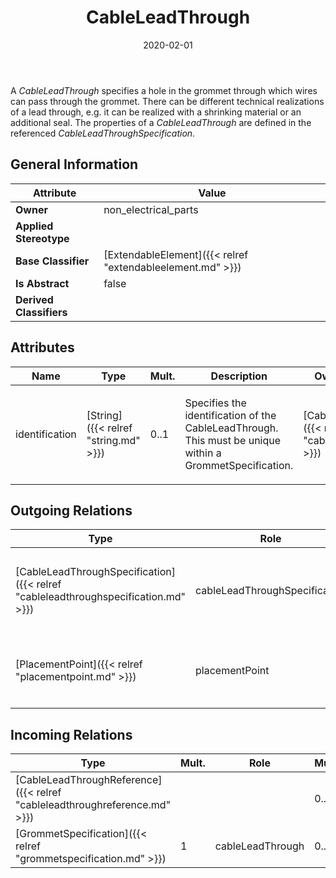 ﻿---
title: CableLeadThrough
toc: false
type: specs
date: "2020-02-01"
draft: false
specification: VEC
version: 1.2.0
documentType: "Recommendation"
elementType: Class
classes:
  - CableLeadThrough
menu_name: vec-1.2.0
---
<p> A <i>CableLeadThrough</i> specifies a hole in the grommet through which wires can pass through the grommet. There can be different technical realizations of a lead through, e.g. it can be realized with a shrinking material or an additional seal. The properties of a <i>CableLeadThrough</i> are defined in the referenced <i>CableLeadThroughSpecification</i>.      </p>

## General Information

| Attribute               | Value |
|-------------------------|-------|
| **Owner**               | non_electrical_parts |
| **Applied Stereotype**  |   |
| **Base Classifier**     | [ExtendableElement]({{< relref "extendableelement.md" >}})<br/>  |
| **Is Abstract**         | false |
| **Derived Classifiers** |   |

## Attributes
|  Name  |  Type  |  Mult.  |  Description  |  Owning Classifier  |
|--------|--------|---------|---------------|--------------|
|identification | [String]({{< relref "string.md" >}}) | 0..1 | <p>Specifies the identification of the CableLeadThrough. This must be unique within a GrommetSpecification.  </p> | [CableLeadThrough]({{< relref "cableleadthrough.md" >}}) |

## Outgoing Relations
|    Type  |   Role   |   Mult.   |   Mult.   |   Description   |
|----------|----------|-----------|-----------|-----------------|
| [CableLeadThroughSpecification]({{< relref "cableleadthroughspecification.md" >}}) | cableLeadThroughSpecification | 0..1 |  | <p> References the <i>CableLeadThroughSpecification </i>that defines the technical properties of this <i>CableLeadThrough.</i>      </p> |
| [PlacementPoint]({{< relref "placementpoint.md" >}}) | placementPoint | 0..1 | 0..* | <p> Specifies the <i>PlacementPoint</i> that represents this <i>CableLeadThrough</i> in a PlaceableElementSpecification.      </p> |
##  Incoming Relations
|    Type  |   Mult.  |   Role    |   Mult.   |   Description  |
|----------|----------|-----------|-----------|----------------|
| [CableLeadThroughReference]({{< relref "cableleadthroughreference.md" >}}) |  |  | 0..1 |  |
| [GrommetSpecification]({{< relref "grommetspecification.md" >}}) | 1 | cableLeadThrough | 0..* | Specifies the CableLeadThroughs of the Grommet. |

